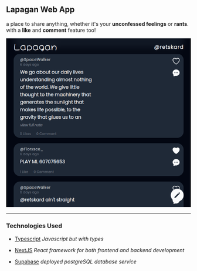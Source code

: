 ## Lapagan Web App

a place to share anything, whether it's your **unconfessed feelings** or **rants**. with a **like** and **comment** feature too!

![lapagan-image](./public/lapagan.png)

---

### Technologies Used

- [Typescript](https://www.typescriptlang.org/)
  _Javascript but with types_

- [NextJS](https://nextjs.org/)
  _React framework for both frontend and backend development_

- [Supabase](https://supabase.com/)
  _deployed postgreSQL database service_
